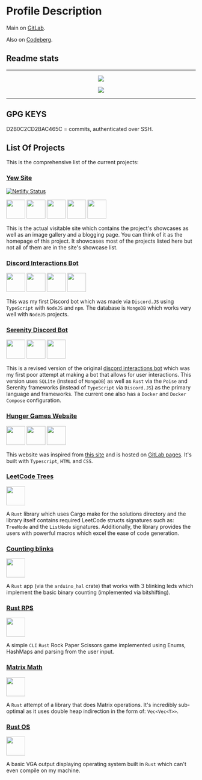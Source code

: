 # Profile Description

Main on [GitLab](https://gitlab.com/1kill2steal).

Also on [Codeberg](https://codeberg.org/1kill2steal).

## Readme stats

---

<p align="center">
  <a href="https://github.com/1git2clone">
    <img
      src="https://github-readme-stats.vercel.app/api?username=1git2clone&show_icons=true&theme=tokyonight"
    />
  </a>
</p>
<p align="center">
  <a href="https://github.com/1git2clone">
    <img
      src="https://github-readme-stats.vercel.app/api/top-langs/?username=1git2clone&hide=javascript,scss,css,html,php,lua,nushell,red,powershell,dockerfile&theme=tokyonight&show_icons=true"
    />
  </a>
</p>

---

## GPG KEYS

D2B0C2CD2BAC465C = commits, authenticated over SSH.

## List Of Projects

This is the comprehensive list of the current projects:

### [Yew Site](https://gitlab.com/1k2s/yew-site)

[![Netlify Status](https://api.netlify.com/api/v1/badges/a7cccd56-43ac-49f4-abd7-38c56ba83f18/deploy-status)](https://1k2s.netlify.app)

<!-- Using <p> instead of <div> for the line break at the end. -->
<p>
  <img height="50px"
    src="https://codeberg.org/1Kill2Steal/skill-icons/raw/branch/main/icons/Rust.svg"
  />
  <img
    height="50px"
    src="https://codeberg.org/1Kill2Steal/skill-icons/raw/branch/main/icons/Yew-Light.svg"
  />
  <img
    height="50px"
    src="https://codeberg.org/1Kill2Steal/skill-icons/raw/branch/main/icons/Sass.svg"
  />
  <img
    height="50px"
    src="https://codeberg.org/1Kill2Steal/skill-icons/raw/branch/main/icons/Python-Dark.svg"
  />
  <img
    height="50px"
    src="https://codeberg.org/1Kill2Steal/skill-icons/raw/branch/main/icons/HTML.svg"
  />
</p>

This is the actual visitable site which contains the project's showcases as
well as an image gallery and a blogging page. You can think of it as the
homepage of this project. It showcases most of the projects listed here but
not all of them are in the site's showcase list.

### [Discord Interactions Bot](https://gitlab.com/1k2s/discord-interactions-bot)

<p>
  <img
    height="50px"
    src="https://codeberg.org/1Kill2Steal/skill-icons/raw/branch/main/icons/TypeScript.svg"
  />
  <img
    height="50px"
    src="https://codeberg.org/1Kill2Steal/skill-icons/raw/branch/main/icons/NodeJS-Light.svg"
  />
  <img
    height="50px"
    src="https://codeberg.org/1Kill2Steal/skill-icons/raw/branch/main/icons/Npm-Light.svg"
  />
  <img
    height="50px"
    src="https://codeberg.org/1Kill2Steal/skill-icons/raw/branch/main/icons/MongoDB.svg"
  />
</p>

This was my first Discord bot which was made via `Discord.JS` using 
`TypeScript` with `NodeJS` and `npm`. The database is `MongoDB` which works
very well with `NodeJS` projects.

### [Serenity Discord Bot](https://gitlab.com/1k2s/serenity-discord-bot)

<p>
  <img
    height="50px"
    src="https://codeberg.org/1Kill2Steal/skill-icons/raw/branch/main/icons/Rust.svg"
  />
  <img
    height="50px"
    src="https://codeberg.org/1Kill2Steal/skill-icons/raw/branch/main/icons/SQLite.svg"
  />
  <img
    height="50px"
    src="https://codeberg.org/1Kill2Steal/skill-icons/raw/branch/main/icons/Docker.svg"
  />
</p>

This is a revised version of the original
[discord interactions bot](https://gitlab.com/1k2s/discord-interactions-bot)
which was my first poor attempt at making a bot that allows for user
interactions. This version uses `SQLite` (instead of `MongoDB`) as well as 
`Rust` via the `Poise` and Serenity frameworks (instead of `TypeScript` via 
`Discord.JS`) as the primary language and frameworks. The current one also has
a `Docker` and `Docker Compose` configuration.

### [Hunger Games Website](https://gitlab.com/1k2s/hunger-games-website)

<p>
  <img
    height="50px"
    src="https://codeberg.org/1Kill2Steal/skill-icons/raw/branch/main/icons/TypeScript.svg"
  />
  <img
    height="50px"
    src="https://codeberg.org/1Kill2Steal/skill-icons/raw/branch/main/icons/CSS.svg"
  />
  <img
    height="50px"
    src="https://codeberg.org/1Kill2Steal/skill-icons/raw/branch/main/icons/HTML.svg"
  />
</p>

This website was inspired from
[this site](https://simublast.com/hunger-games-simulator/) and is hosted on
[GitLab pages](https://1k2s.gitlab.io/hunger-games-website/). It's built with
`Typescript`, `HTML` and `CSS`.

### [LeetCode Trees](https://gitlab.com/1k2s/leetcode-trees-rs)

<p>
  <img
    height="50px"
    src="https://codeberg.org/1Kill2Steal/skill-icons/raw/branch/main/icons/Rust.svg"
  />
</p>

A `Rust` library which uses Cargo make for the solutions directory and the
library itself contains required LeetCode structs signatures such as:
`TreeNode` and the `ListNode` signatures. Additionally, the library provides
the users with powerful macros which excel the ease of code generation.

### [Counting blinks](https://gitlab.com/1k2s/counting-blinks)

<p>
  <img
    height="50px"
    src="https://codeberg.org/1Kill2Steal/skill-icons/raw/branch/main/icons/Rust.svg"
  />
</p>

A `Rust` app (via the `arduino_hal` crate) that works with 3 blinking leds
which implement the basic binary counting (implemented via bitshifting).

### [Rust RPS](https://gitlab.com/1k2s/rust-rps)

<p>
  <img
    height="50px"
    src="https://codeberg.org/1Kill2Steal/skill-icons/raw/branch/main/icons/Rust.svg"
  />
</p>

A simple `CLI` `Rust` Rock Paper Scissors game implemented using Enums,
HashMaps and parsing from the user input.

### [Matrix Math](https://gitlab.com/1k2s/matrix-math)

<p>
  <img
    height="50px"
    src="https://codeberg.org/1Kill2Steal/skill-icons/raw/branch/main/icons/Rust.svg"
  />
</p>

A `Rust` attempt of a library that does Matrix operations. It's incredibly
sub-optimal as it uses double heap indirection in the form of: `Vec<Vec<T>>`.

### [Rust OS](https://gitlab.com/1k2s/rust-os)

<p>
  <img
    height="50px"
    src="https://codeberg.org/1Kill2Steal/skill-icons/raw/branch/main/icons/Rust.svg"
  />
</p>

A basic VGA output displaying operating system built in `Rust` which can't even
compile on my machine.

<!---
1Git2Clone/1Git2Clone is a ✨ special ✨ repository because its `README.md` (this file) appears on your GitHub profile.
You can click the Preview link to take a look at your changes.
--->
